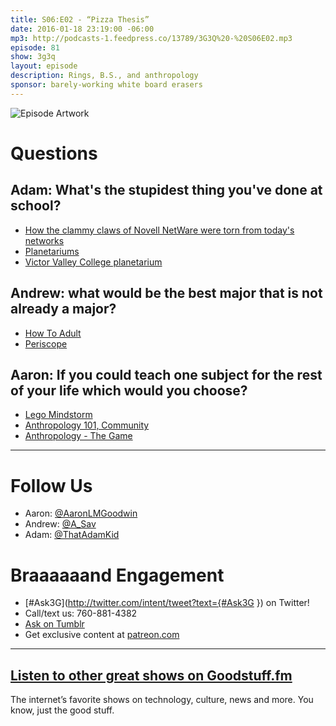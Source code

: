 ```yaml
---
title: S06:E02 - “Pizza Thesis”
date: 2016-01-18 23:19:00 -06:00
mp3: http://podcasts-1.feedpress.co/13789/3G3Q%20-%20S06E02.mp3
episode: 81
show: 3g3q
layout: episode
description: Rings, B.S., and anthropology
sponsor: barely-working white board erasers
---
```


![Episode Artwork][1]

# Questions

## Adam: What's the stupidest thing you've done at school?

* [How the clammy claws of Novell NetWare were torn from today's networks][2]
* [Planetariums][3]
* [Victor Valley College planetarium][4]

## Andrew: what would be the best major that is not already a major?

* [How To Adult][5]
* [Periscope][6]

## Aaron: If you could teach one subject for the rest of your life which would you choose?

* [Lego Mindstorm][7]
* [Anthropology 101, Community][8]
* [Anthropology - The Game][9]

***

# Follow Us
* Aaron: [@AaronLMGoodwin](http://twitter.com/aaronlmgoodwin)
* Andrew: [@A_Sav](http://twitter.com/a_sav)
* Adam: [@ThatAdamKid](http://twitter.com/thatadamkid)

# Braaaaaand Engagement
* [#Ask3G](http://twitter.com/intent/tweet?text={#Ask3G }) on Twitter!
* Call/text us: 760-881-4382
* [Ask on Tumblr](http://3g3q.co/ask)
* Get exclusive content at [patreon.com](http://www.patreon.com/3g3q)

***

## [Listen to other great shows on Goodstuff.fm](http://goodstuff.fm/)
The internet’s favorite shows on technology, culture, news and more. You know, just the good stuff.

[1]: http://l.gdwn.co/7GsR.jpg
[2]: http://www.theregister.co.uk/2013/07/16/netware_4_anniversary/
[3]: https://en.wikipedia.org/wiki/Planetarium
[4]: http://www.vvc.edu/offices/planetarium/
[5]: https://www.youtube.com/user/learnhowtoadult
[6]: https://www.periscope.tv/
[7]: http://mindstorms.lego.com/
[8]: http://www.imdb.com/title/tt1640852/
[9]: http://3g3q.co/anthropology
[10]: http://twitter.com/aaronlmgoodwin
[11]: http://twitter.com/a_sav
[12]: http://twitter.com/thatadamkid
[13]: http://www.patreon.com/3g3q
[14]: http://goodstuff.fm/3g3q/
